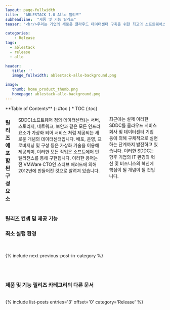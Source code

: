 ```yaml
---
layout: page-fullwidth
title:  "ABLESTACK 1.0 Allo 릴리즈"
subheadline:  "제품 및 기능 릴리즈"
teaser: "<br/>우리는 기업의 새로운 클라우드 데이터센터 구축을 위한 최고의 소프트웨어스택인 ABLESTACK의 첫번째 버전을 릴리즈 하고 자신있게 제품을 선보입니다. 지금 바로 ABLESTACK을 기업에서 설치하여 프라이빗 클라우드 환경을 구성할 수 있습니다. "

categories:
    - Release
tags:
  - ablestack
  - release
  - allo

header:
   title: ''
   image_fullwidth: ablestack-allo-background.png

image:
   thumb: home_product_thumb.png
   homepage: ablestack-allo-background.png
---
```


<div class="row">
<div class="medium-4 medium-push-8 columns" markdown="1">
  <div class="panel radius" markdown="1">
  **Table of Contents**
  {: #toc }
  *  TOC
  {:toc}
  </div>
</div><!-- /.medium-4.columns -->

<div class="medium-8 medium-pull-4 columns" markdown="1">

### 릴리즈에 포함된 구성요소
<br/>
SDDC(소프트웨어 정의 데이터센터)는 서버, 스토리지, 네트워크, 보안과 같은 모든 인프라 요소가 가상화 되어 서비스 처럼 제공되는 새로운 개념의 데이터센터입니다. 배포, 운영, 프로비저닝 및 구성 등은 가상화 기술을 이용해 제공되며, 이러한 모든 작업은 소프트에어 인텔리전스를 통해 구현됩니다. 이러한 용어는 전 VMWare CTO인 스티브 해러드에 의해 2012년에 만들어진 것으로 알려져 있습니다. 

최근에는 실제 이러한 SDDC를 클라우드 서비스 회사 및 데이터센터 기업 등에 의해 구체적으로 실현 하는 단계까지 발전하고 있습니다. 이러한 SDDC는 향후 기업의 IT 환경의 혁신 및 비즈니스의 혁신에 핵심이 될 개념이 될 것입니다. 

<br/>

</div>
</div>

### 릴리즈 컨셉 및 제공 기능

### 최소 실행 환경

<br/><br/>
{% include next-previous-post-in-category %}

<br/><br/>
<h3>제품 및 기능 릴리즈 카테고리의 다른 문서</h3>
<br/>
{% include list-posts entries='3' offset='0' category='Release' %}